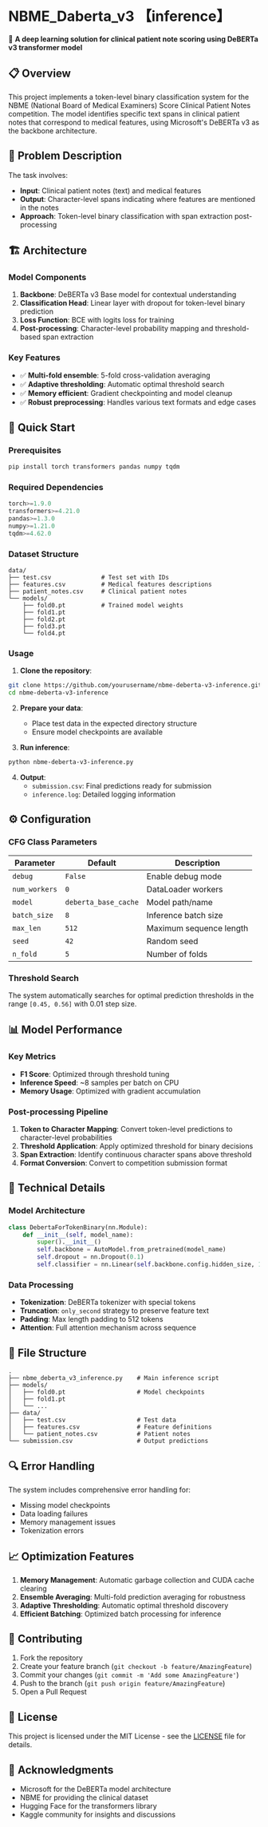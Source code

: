 # NBME_Daberta_v3 【inference】

🏥 **A deep learning solution for clinical patient note scoring using DeBERTa v3 transformer model**

## 📋 Overview

This project implements a token-level binary classification system for the NBME (National Board of Medical Examiners) Score Clinical Patient Notes competition. The model identifies specific text spans in clinical patient notes that correspond to medical features, using Microsoft's DeBERTa v3 as the backbone architecture.

## 🎯 Problem Description

The task involves:
- **Input**: Clinical patient notes (text) and medical features
- **Output**: Character-level spans indicating where features are mentioned in the notes
- **Approach**: Token-level binary classification with span extraction post-processing

## 🏗️ Architecture

### Model Components

1. **Backbone**: DeBERTa v3 Base model for contextual understanding
2. **Classification Head**: Linear layer with dropout for token-level binary prediction
3. **Loss Function**: BCE with logits loss for training
4. **Post-processing**: Character-level probability mapping and threshold-based span extraction

### Key Features

- ✅ **Multi-fold ensemble**: 5-fold cross-validation averaging
- ✅ **Adaptive thresholding**: Automatic optimal threshold search
- ✅ **Memory efficient**: Gradient checkpointing and model cleanup
- ✅ **Robust preprocessing**: Handles various text formats and edge cases

## 🚀 Quick Start

### Prerequisites

```bash
pip install torch transformers pandas numpy tqdm
```

### Required Dependencies

```python
torch>=1.9.0
transformers>=4.21.0
pandas>=1.3.0
numpy>=1.21.0
tqdm>=4.62.0
```

### Dataset Structure

```
data/
├── test.csv              # Test set with IDs
├── features.csv          # Medical features descriptions
├── patient_notes.csv     # Clinical patient notes
└── models/
    ├── fold0.pt          # Trained model weights
    ├── fold1.pt
    ├── fold2.pt
    ├── fold3.pt
    └── fold4.pt
```

### Usage

1. **Clone the repository**:
```bash
git clone https://github.com/yourusername/nbme-deberta-v3-inference.git
cd nbme-deberta-v3-inference
```

2. **Prepare your data**:
   - Place test data in the expected directory structure
   - Ensure model checkpoints are available

3. **Run inference**:
```bash
python nbme-deberta-v3-inference.py
```

4. **Output**:
   - `submission.csv`: Final predictions ready for submission
   - `inference.log`: Detailed logging information

## ⚙️ Configuration

### CFG Class Parameters

| Parameter | Default | Description |
|-----------|---------|-------------|
| `debug` | `False` | Enable debug mode |
| `num_workers` | `0` | DataLoader workers |
| `model` | `deberta_base_cache` | Model path/name |
| `batch_size` | `8` | Inference batch size |
| `max_len` | `512` | Maximum sequence length |
| `seed` | `42` | Random seed |
| `n_fold` | `5` | Number of folds |

### Threshold Search

The system automatically searches for optimal prediction thresholds in the range `[0.45, 0.56]` with 0.01 step size.

## 📊 Model Performance

### Key Metrics
- **F1 Score**: Optimized through threshold tuning
- **Inference Speed**: ~8 samples per batch on CPU
- **Memory Usage**: Optimized with gradient accumulation

### Post-processing Pipeline

1. **Token to Character Mapping**: Convert token-level predictions to character-level probabilities
2. **Threshold Application**: Apply optimized threshold for binary decisions
3. **Span Extraction**: Identify continuous character spans above threshold
4. **Format Conversion**: Convert to competition submission format

## 🔧 Technical Details

### Model Architecture

```python
class DebertaForTokenBinary(nn.Module):
    def __init__(self, model_name):
        super().__init__()
        self.backbone = AutoModel.from_pretrained(model_name)
        self.dropout = nn.Dropout(0.1)
        self.classifier = nn.Linear(self.backbone.config.hidden_size, 1)
```

### Data Processing

- **Tokenization**: DeBERTa tokenizer with special tokens
- **Truncation**: `only_second` strategy to preserve feature text
- **Padding**: Max length padding to 512 tokens
- **Attention**: Full attention mechanism across sequence

## 📁 File Structure
```
.
├── nbme_deberta_v3_inference.py    # Main inference script
├── models/
│   ├── fold0.pt                    # Model checkpoints
│   ├── fold1.pt
│   └── ...
├── data/
│   ├── test.csv                    # Test data
│   ├── features.csv                # Feature definitions
│   └── patient_notes.csv           # Patient notes
└── submission.csv                  # Output predictions
```

## 🔍 Error Handling

The system includes comprehensive error handling for:
- Missing model checkpoints
- Data loading failures
- Memory management issues
- Tokenization errors

## 📈 Optimization Features

1. **Memory Management**: Automatic garbage collection and CUDA cache clearing
2. **Ensemble Averaging**: Multi-fold prediction averaging for robustness
3. **Adaptive Thresholding**: Automatic optimal threshold discovery
4. **Efficient Batching**: Optimized batch processing for inference

## 🤝 Contributing

1. Fork the repository
2. Create your feature branch (`git checkout -b feature/AmazingFeature`)
3. Commit your changes (`git commit -m 'Add some AmazingFeature'`)
4. Push to the branch (`git push origin feature/AmazingFeature`)
5. Open a Pull Request

## 📄 License

This project is licensed under the MIT License - see the [LICENSE](LICENSE) file for details.

## 🙏 Acknowledgments

- Microsoft for the DeBERTa model architecture
- NBME for providing the clinical dataset
- Hugging Face for the transformers library
- Kaggle community for insights and discussions
